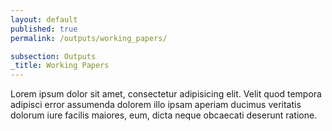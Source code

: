 ```yaml
---
layout: default
published: true
permalink: /outputs/working_papers/

subsection: Outputs
_title: Working Papers
---
```

Lorem ipsum dolor sit amet, consectetur adipisicing elit. Velit quod tempora adipisci error assumenda dolorem illo ipsam aperiam ducimus veritatis dolorum iure facilis maiores, eum, dicta neque obcaecati deserunt ratione.